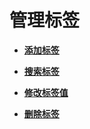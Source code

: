 # 管理标签<a name="dew_01_0023"></a>

-   **[添加标签](添加标签.md)**  

-   **[搜索标签](搜索标签.md)**  

-   **[修改标签值](修改标签值.md)**  

-   **[删除标签](删除标签.md)**  


